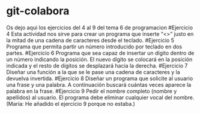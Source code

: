 # git-colabora
Os dejo aqui los ejercicios del 4 al 9 del tema 6 de programacion
#Ejercicio 4
Esta actividad nos sirve para crear un programa que inserte “<>” justo en la mitad de una cadena de caracteres desde el teclado.
#Ejercicio 5
Programa que permita partir un número introducido por teclado en dos partes.
#Ejercicio 6
Programa que sea capaz de insertar un dígito dentro de un número indicando la posición. El nuevo dígito se colocará en la posición indicada y el resto de dígitos se desplazará hacia la derecha.
#Ejercicio 7
Diseñar una función a la que se le pase una cadena de caracteres y la devuelva invertida.
#Ejercicio 8
Diseñar un programa que solicite al usuario una frase y una palabra. A continuación buscará cuántas veces aparece la palabra en la frase.
#Ejercicio 9
Pedir el nombre completo (nombre y apellidos) al usuario. El programa debe eliminar cualquier vocal del nombre.(María: He añadido el ejercicio 9 porque no estaba.)

